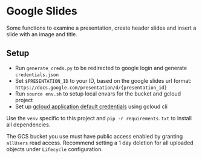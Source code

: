 # Google Slides

Some functions to examine a presentation, create header slides and insert a slide with an image and title.

## Setup

- Run `generate_creds.py` to be redirected to google login and generate `credentials.json`
- Set `$PRESENTATION_ID` to your ID, based on the google slides url format: `https://docs.google.com/presentation/d/{presentation_id}`
- Run `source env.sh` to setup local envars for the bucket and gcloud project
- Set up [gcloud application default credentials](https://cloud.google.com/docs/authentication/provide-credentials-adc#local-dev) using gcloud cli

Use the `venv` specific to this project and `pip -r requirements.txt` to install all dependencies.

The GCS bucket you use must have public access enabled by granting `allUsers` read access. Recommend setting a 1 day deletion for all uploaded objects under `Lifecycle` configuration.